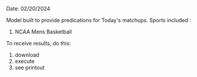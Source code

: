 Date: 02/20/2024

Model built to provide predications for Today's matchups. 
Sports included : 
1. NCAA Mens Basketball

To receive results, do this:
1. download
2. execute
3. see printout
